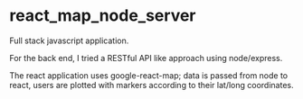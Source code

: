 # react_map_node_server

Full stack javascript application.

For the back end, I tried a RESTful API like approach using node/express.

The react application uses google-react-map; data is passed from node to react, users are plotted with markers according to their lat/long coordinates. 
